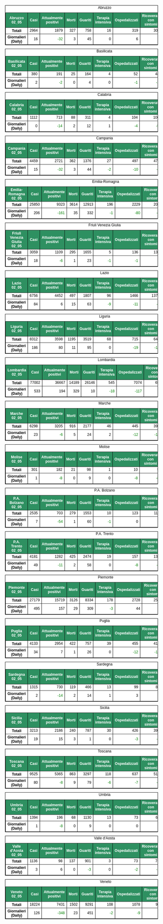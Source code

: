 <table style=" color:black; font-size:12; font-family:arial; text-align:center; " cellpadding="2.5" cellspacing="0" border="1" bordercolor="black" bgcolor="#FFFFFF">
			<caption>Abruzzo</caption>
			<tr style="color:#FFFFFF;background:#2E9061">
				<th>Abruzzo 02_05</th>
				<th>Casi</th>
				<th>Attualmente positivi</th>
				<th>Morti</th>
				<th>Guariti</th>
				<th>Terapia intensiva</th>
				<th>Ospedalizzati</th>
				<th>Ricoverati con sintomi</th>
				<th>Isolamento domiciliare</th>
				<th>Tamponi</th>
			</tr>
			<tr>
				<th>Totali</th>
				<td align="right"> 2964</td>
				<td align="right"> 1879</td>
				<td align="right"> 327</td>
				<td align="right"> 758</td>
				<td align="right"> 16</td>
				<td align="right"> 319</td>
				<td align="right"> 303</td>
				<td align="right"> 1560</td>
				<td align="right"> 39916</td>
			</tr>
			<tr>
				<th>Giornalieri (Daily)</th>
				<td align="right"> 16</td>
				<td align="right" style=" color:green; "> -32</td>
				<td align="right"> 3</td>
				<td align="right"> 45</td>
				<td align="right"> 0</td>
				<td align="right"> 6</td>
				<td align="right"> 6</td>
				<td align="right" style=" color:green; "> -38</td>
				<td align="right"> 531</td>
			</tr>
</table>

<table style=" color:black; font-size:12; font-family:arial; text-align:center; " cellpadding="2.5" cellspacing="0" border="1" bordercolor="black" bgcolor="#FFFFFF">
			<caption>Basilicata</caption>
			<tr style="color:#FFFFFF;background:#2E9061">
				<th>Basilicata 02_05</th>
				<th>Casi</th>
				<th>Attualmente positivi</th>
				<th>Morti</th>
				<th>Guariti</th>
				<th>Terapia intensiva</th>
				<th>Ospedalizzati</th>
				<th>Ricoverati con sintomi</th>
				<th>Isolamento domiciliare</th>
				<th>Tamponi</th>
			</tr>
			<tr>
				<th>Totali</th>
				<td align="right"> 380</td>
				<td align="right"> 191</td>
				<td align="right"> 25</td>
				<td align="right"> 164</td>
				<td align="right"> 4</td>
				<td align="right"> 52</td>
				<td align="right"> 48</td>
				<td align="right"> 139</td>
				<td align="right"> 13722</td>
			</tr>
			<tr>
				<th>Giornalieri (Daily)</th>
				<td align="right"> 2</td>
				<td align="right" style=" color:green; "> -2</td>
				<td align="right"> 0</td>
				<td align="right"> 4</td>
				<td align="right"> 0</td>
				<td align="right" style=" color:green; "> -1</td>
				<td align="right" style=" color:green; "> -1</td>
				<td align="right" style=" color:green; "> -1</td>
				<td align="right"> 453</td>
			</tr>
</table>

<table style=" color:black; font-size:12; font-family:arial; text-align:center; " cellpadding="2.5" cellspacing="0" border="1" bordercolor="black" bgcolor="#FFFFFF">
			<caption>Calabria</caption>
			<tr style="color:#FFFFFF;background:#2E9061">
				<th>Calabria 02_05</th>
				<th>Casi</th>
				<th>Attualmente positivi</th>
				<th>Morti</th>
				<th>Guariti</th>
				<th>Terapia intensiva</th>
				<th>Ospedalizzati</th>
				<th>Ricoverati con sintomi</th>
				<th>Isolamento domiciliare</th>
				<th>Tamponi</th>
			</tr>
			<tr>
				<th>Totali</th>
				<td align="right"> 1112</td>
				<td align="right"> 713</td>
				<td align="right"> 88</td>
				<td align="right"> 311</td>
				<td align="right"> 4</td>
				<td align="right"> 104</td>
				<td align="right"> 100</td>
				<td align="right"> 609</td>
				<td align="right"> 37928</td>
			</tr>
			<tr>
				<th>Giornalieri (Daily)</th>
				<td align="right"> 0</td>
				<td align="right" style=" color:green; "> -14</td>
				<td align="right"> 2</td>
				<td align="right"> 12</td>
				<td align="right"> 1</td>
				<td align="right" style=" color:green; "> -4</td>
				<td align="right" style=" color:green; "> -5</td>
				<td align="right" style=" color:green; "> -10</td>
				<td align="right"> 874</td>
			</tr>
</table>

<table style=" color:black; font-size:12; font-family:arial; text-align:center; " cellpadding="2.5" cellspacing="0" border="1" bordercolor="black" bgcolor="#FFFFFF">
			<caption>Campania</caption>
			<tr style="color:#FFFFFF;background:#2E9061">
				<th>Campania 02_05</th>
				<th>Casi</th>
				<th>Attualmente positivi</th>
				<th>Morti</th>
				<th>Guariti</th>
				<th>Terapia intensiva</th>
				<th>Ospedalizzati</th>
				<th>Ricoverati con sintomi</th>
				<th>Isolamento domiciliare</th>
				<th>Tamponi</th>
			</tr>
			<tr>
				<th>Totali</th>
				<td align="right"> 4459</td>
				<td align="right"> 2721</td>
				<td align="right"> 362</td>
				<td align="right"> 1376</td>
				<td align="right"> 27</td>
				<td align="right"> 497</td>
				<td align="right"> 470</td>
				<td align="right"> 2224</td>
				<td align="right"> 83592</td>
			</tr>
			<tr>
				<th>Giornalieri (Daily)</th>
				<td align="right"> 15</td>
				<td align="right" style=" color:green; "> -32</td>
				<td align="right"> 3</td>
				<td align="right"> 44</td>
				<td align="right" style=" color:green; "> -2</td>
				<td align="right" style=" color:green; "> -10</td>
				<td align="right" style=" color:green; "> -8</td>
				<td align="right" style=" color:green; "> -22</td>
				<td align="right"> 3652</td>
			</tr>
</table>

<table style=" color:black; font-size:12; font-family:arial; text-align:center; " cellpadding="2.5" cellspacing="0" border="1" bordercolor="black" bgcolor="#FFFFFF">
			<caption>Emilia-Romagna</caption>
			<tr style="color:#FFFFFF;background:#2E9061">
				<th>Emilia-Romagna 02_05</th>
				<th>Casi</th>
				<th>Attualmente positivi</th>
				<th>Morti</th>
				<th>Guariti</th>
				<th>Terapia intensiva</th>
				<th>Ospedalizzati</th>
				<th>Ricoverati con sintomi</th>
				<th>Isolamento domiciliare</th>
				<th>Tamponi</th>
			</tr>
			<tr>
				<th>Totali</th>
				<td align="right"> 25850</td>
				<td align="right"> 9323</td>
				<td align="right"> 3614</td>
				<td align="right"> 12913</td>
				<td align="right"> 196</td>
				<td align="right"> 2229</td>
				<td align="right"> 2033</td>
				<td align="right"> 7094</td>
				<td align="right"> 192135</td>
			</tr>
			<tr>
				<th>Giornalieri (Daily)</th>
				<td align="right"> 206</td>
				<td align="right" style=" color:green; "> -161</td>
				<td align="right"> 35</td>
				<td align="right"> 332</td>
				<td align="right" style=" color:green; "> -1</td>
				<td align="right" style=" color:green; "> -80</td>
				<td align="right" style=" color:green; "> -79</td>
				<td align="right" style=" color:green; "> -81</td>
				<td align="right"> 3871</td>
			</tr>
</table>

<table style=" color:black; font-size:12; font-family:arial; text-align:center; " cellpadding="2.5" cellspacing="0" border="1" bordercolor="black" bgcolor="#FFFFFF">
			<caption>Friuli Venezia Giulia</caption>
			<tr style="color:#FFFFFF;background:#2E9061">
				<th>Friuli Venezia Giulia 02_05</th>
				<th>Casi</th>
				<th>Attualmente positivi</th>
				<th>Morti</th>
				<th>Guariti</th>
				<th>Terapia intensiva</th>
				<th>Ospedalizzati</th>
				<th>Ricoverati con sintomi</th>
				<th>Isolamento domiciliare</th>
				<th>Tamponi</th>
			</tr>
			<tr>
				<th>Totali</th>
				<td align="right"> 3059</td>
				<td align="right"> 1109</td>
				<td align="right"> 295</td>
				<td align="right"> 1655</td>
				<td align="right"> 5</td>
				<td align="right"> 136</td>
				<td align="right"> 131</td>
				<td align="right"> 973</td>
				<td align="right"> 73855</td>
			</tr>
			<tr>
				<th>Giornalieri (Daily)</th>
				<td align="right"> 18</td>
				<td align="right" style=" color:green; "> -6</td>
				<td align="right"> 1</td>
				<td align="right"> 23</td>
				<td align="right" style=" color:green; "> -1</td>
				<td align="right" style=" color:green; "> -1</td>
				<td align="right"> 0</td>
				<td align="right" style=" color:green; "> -5</td>
				<td align="right"> 2842</td>
			</tr>
</table>

<table style=" color:black; font-size:12; font-family:arial; text-align:center; " cellpadding="2.5" cellspacing="0" border="1" bordercolor="black" bgcolor="#FFFFFF">
			<caption>Lazio</caption>
			<tr style="color:#FFFFFF;background:#2E9061">
				<th>Lazio 02_05</th>
				<th>Casi</th>
				<th>Attualmente positivi</th>
				<th>Morti</th>
				<th>Guariti</th>
				<th>Terapia intensiva</th>
				<th>Ospedalizzati</th>
				<th>Ricoverati con sintomi</th>
				<th>Isolamento domiciliare</th>
				<th>Tamponi</th>
			</tr>
			<tr>
				<th>Totali</th>
				<td align="right"> 6756</td>
				<td align="right"> 4452</td>
				<td align="right"> 497</td>
				<td align="right"> 1807</td>
				<td align="right"> 96</td>
				<td align="right"> 1466</td>
				<td align="right"> 1370</td>
				<td align="right"> 2986</td>
				<td align="right"> 147078</td>
			</tr>
			<tr>
				<th>Giornalieri (Daily)</th>
				<td align="right"> 84</td>
				<td align="right"> 6</td>
				<td align="right"> 15</td>
				<td align="right"> 63</td>
				<td align="right" style=" color:green; "> -9</td>
				<td align="right" style=" color:green; "> -11</td>
				<td align="right" style=" color:green; "> -2</td>
				<td align="right"> 17</td>
				<td align="right"> 3274</td>
			</tr>
</table>

<table style=" color:black; font-size:12; font-family:arial; text-align:center; " cellpadding="2.5" cellspacing="0" border="1" bordercolor="black" bgcolor="#FFFFFF">
			<caption>Liguria</caption>
			<tr style="color:#FFFFFF;background:#2E9061">
				<th>Liguria 02_05</th>
				<th>Casi</th>
				<th>Attualmente positivi</th>
				<th>Morti</th>
				<th>Guariti</th>
				<th>Terapia intensiva</th>
				<th>Ospedalizzati</th>
				<th>Ricoverati con sintomi</th>
				<th>Isolamento domiciliare</th>
				<th>Tamponi</th>
			</tr>
			<tr>
				<th>Totali</th>
				<td align="right"> 8312</td>
				<td align="right"> 3598</td>
				<td align="right"> 1195</td>
				<td align="right"> 3519</td>
				<td align="right"> 68</td>
				<td align="right"> 715</td>
				<td align="right"> 647</td>
				<td align="right"> 2883</td>
				<td align="right"> 53202</td>
			</tr>
			<tr>
				<th>Giornalieri (Daily)</th>
				<td align="right"> 186</td>
				<td align="right"> 80</td>
				<td align="right"> 11</td>
				<td align="right"> 95</td>
				<td align="right"> 0</td>
				<td align="right" style=" color:green; "> -19</td>
				<td align="right" style=" color:green; "> -19</td>
				<td align="right"> 99</td>
				<td align="right"> 2003</td>
			</tr>
</table>

<table style=" color:black; font-size:12; font-family:arial; text-align:center; " cellpadding="2.5" cellspacing="0" border="1" bordercolor="black" bgcolor="#FFFFFF">
			<caption>Lombardia</caption>
			<tr style="color:#FFFFFF;background:#2E9061">
				<th>Lombardia 02_05</th>
				<th>Casi</th>
				<th>Attualmente positivi</th>
				<th>Morti</th>
				<th>Guariti</th>
				<th>Terapia intensiva</th>
				<th>Ospedalizzati</th>
				<th>Ricoverati con sintomi</th>
				<th>Isolamento domiciliare</th>
				<th>Tamponi</th>
			</tr>
			<tr>
				<th>Totali</th>
				<td align="right"> 77002</td>
				<td align="right"> 36667</td>
				<td align="right"> 14189</td>
				<td align="right"> 26146</td>
				<td align="right"> 545</td>
				<td align="right"> 7074</td>
				<td align="right"> 6529</td>
				<td align="right"> 29593</td>
				<td align="right"> 403702</td>
			</tr>
			<tr>
				<th>Giornalieri (Daily)</th>
				<td align="right"> 533</td>
				<td align="right"> 194</td>
				<td align="right"> 329</td>
				<td align="right"> 10</td>
				<td align="right" style=" color:green; "> -18</td>
				<td align="right" style=" color:green; "> -117</td>
				<td align="right" style=" color:green; "> -99</td>
				<td align="right"> 311</td>
				<td align="right"> 13058</td>
			</tr>
</table>

<table style=" color:black; font-size:12; font-family:arial; text-align:center; " cellpadding="2.5" cellspacing="0" border="1" bordercolor="black" bgcolor="#FFFFFF">
			<caption>Marche</caption>
			<tr style="color:#FFFFFF;background:#2E9061">
				<th>Marche 02_05</th>
				<th>Casi</th>
				<th>Attualmente positivi</th>
				<th>Morti</th>
				<th>Guariti</th>
				<th>Terapia intensiva</th>
				<th>Ospedalizzati</th>
				<th>Ricoverati con sintomi</th>
				<th>Isolamento domiciliare</th>
				<th>Tamponi</th>
			</tr>
			<tr>
				<th>Totali</th>
				<td align="right"> 6298</td>
				<td align="right"> 3205</td>
				<td align="right"> 916</td>
				<td align="right"> 2177</td>
				<td align="right"> 46</td>
				<td align="right"> 445</td>
				<td align="right"> 399</td>
				<td align="right"> 2760</td>
				<td align="right"> 62834</td>
			</tr>
			<tr>
				<th>Giornalieri (Daily)</th>
				<td align="right"> 23</td>
				<td align="right" style=" color:green; "> -6</td>
				<td align="right"> 5</td>
				<td align="right"> 24</td>
				<td align="right"> 2</td>
				<td align="right" style=" color:green; "> -12</td>
				<td align="right" style=" color:green; "> -14</td>
				<td align="right"> 6</td>
				<td align="right"> 1593</td>
			</tr>
</table>

<table style=" color:black; font-size:12; font-family:arial; text-align:center; " cellpadding="2.5" cellspacing="0" border="1" bordercolor="black" bgcolor="#FFFFFF">
			<caption>Molise</caption>
			<tr style="color:#FFFFFF;background:#2E9061">
				<th>Molise 02_05</th>
				<th>Casi</th>
				<th>Attualmente positivi</th>
				<th>Morti</th>
				<th>Guariti</th>
				<th>Terapia intensiva</th>
				<th>Ospedalizzati</th>
				<th>Ricoverati con sintomi</th>
				<th>Isolamento domiciliare</th>
				<th>Tamponi</th>
			</tr>
			<tr>
				<th>Totali</th>
				<td align="right"> 301</td>
				<td align="right"> 182</td>
				<td align="right"> 21</td>
				<td align="right"> 98</td>
				<td align="right"> 1</td>
				<td align="right"> 10</td>
				<td align="right"> 9</td>
				<td align="right"> 172</td>
				<td align="right"> 7075</td>
			</tr>
			<tr>
				<th>Giornalieri (Daily)</th>
				<td align="right"> 1</td>
				<td align="right" style=" color:green; "> -8</td>
				<td align="right"> 0</td>
				<td align="right"> 9</td>
				<td align="right"> 0</td>
				<td align="right" style=" color:green; "> -8</td>
				<td align="right" style=" color:green; "> -8</td>
				<td align="right"> 0</td>
				<td align="right"> 612</td>
			</tr>
</table>

<table style=" color:black; font-size:12; font-family:arial; text-align:center; " cellpadding="2.5" cellspacing="0" border="1" bordercolor="black" bgcolor="#FFFFFF">
			<caption>P.A. Bolzano</caption>
			<tr style="color:#FFFFFF;background:#2E9061">
				<th>P.A. Bolzano 02_05</th>
				<th>Casi</th>
				<th>Attualmente positivi</th>
				<th>Morti</th>
				<th>Guariti</th>
				<th>Terapia intensiva</th>
				<th>Ospedalizzati</th>
				<th>Ricoverati con sintomi</th>
				<th>Isolamento domiciliare</th>
				<th>Tamponi</th>
			</tr>
			<tr>
				<th>Totali</th>
				<td align="right"> 2535</td>
				<td align="right"> 703</td>
				<td align="right"> 279</td>
				<td align="right"> 1553</td>
				<td align="right"> 10</td>
				<td align="right"> 123</td>
				<td align="right"> 113</td>
				<td align="right"> 580</td>
				<td align="right"> 43804</td>
			</tr>
			<tr>
				<th>Giornalieri (Daily)</th>
				<td align="right"> 7</td>
				<td align="right" style=" color:green; "> -54</td>
				<td align="right"> 1</td>
				<td align="right"> 60</td>
				<td align="right" style=" color:green; "> -1</td>
				<td align="right"> 0</td>
				<td align="right"> 1</td>
				<td align="right" style=" color:green; "> -54</td>
				<td align="right"> 901</td>
			</tr>
</table>

<table style=" color:black; font-size:12; font-family:arial; text-align:center; " cellpadding="2.5" cellspacing="0" border="1" bordercolor="black" bgcolor="#FFFFFF">
			<caption>P.A. Trento</caption>
			<tr style="color:#FFFFFF;background:#2E9061">
				<th>P.A. Trento 02_05</th>
				<th>Casi</th>
				<th>Attualmente positivi</th>
				<th>Morti</th>
				<th>Guariti</th>
				<th>Terapia intensiva</th>
				<th>Ospedalizzati</th>
				<th>Ricoverati con sintomi</th>
				<th>Isolamento domiciliare</th>
				<th>Tamponi</th>
			</tr>
			<tr>
				<th>Totali</th>
				<td align="right"> 4181</td>
				<td align="right"> 1282</td>
				<td align="right"> 425</td>
				<td align="right"> 2474</td>
				<td align="right"> 19</td>
				<td align="right"> 157</td>
				<td align="right"> 138</td>
				<td align="right"> 1125</td>
				<td align="right"> 39579</td>
			</tr>
			<tr>
				<th>Giornalieri (Daily)</th>
				<td align="right"> 49</td>
				<td align="right" style=" color:green; "> -11</td>
				<td align="right"> 2</td>
				<td align="right"> 58</td>
				<td align="right"> 0</td>
				<td align="right" style=" color:green; "> -8</td>
				<td align="right" style=" color:green; "> -8</td>
				<td align="right" style=" color:green; "> -3</td>
				<td align="right"> 1741</td>
			</tr>
</table>

<table style=" color:black; font-size:12; font-family:arial; text-align:center; " cellpadding="2.5" cellspacing="0" border="1" bordercolor="black" bgcolor="#FFFFFF">
			<caption>Piemonte</caption>
			<tr style="color:#FFFFFF;background:#2E9061">
				<th>Piemonte 02_05</th>
				<th>Casi</th>
				<th>Attualmente positivi</th>
				<th>Morti</th>
				<th>Guariti</th>
				<th>Terapia intensiva</th>
				<th>Ospedalizzati</th>
				<th>Ricoverati con sintomi</th>
				<th>Isolamento domiciliare</th>
				<th>Tamponi</th>
			</tr>
			<tr>
				<th>Totali</th>
				<td align="right"> 27179</td>
				<td align="right"> 15719</td>
				<td align="right"> 3126</td>
				<td align="right"> 8334</td>
				<td align="right"> 178</td>
				<td align="right"> 2728</td>
				<td align="right"> 2550</td>
				<td align="right"> 12991</td>
				<td align="right"> 168479</td>
			</tr>
			<tr>
				<th>Giornalieri (Daily)</th>
				<td align="right"> 495</td>
				<td align="right"> 157</td>
				<td align="right"> 29</td>
				<td align="right"> 309</td>
				<td align="right" style=" color:green; "> -3</td>
				<td align="right"> 44</td>
				<td align="right"> 47</td>
				<td align="right"> 113</td>
				<td align="right"> 5911</td>
			</tr>
</table>

<table style=" color:black; font-size:12; font-family:arial; text-align:center; " cellpadding="2.5" cellspacing="0" border="1" bordercolor="black" bgcolor="#FFFFFF">
			<caption>Puglia</caption>
			<tr style="color:#FFFFFF;background:#2E9061">
				<th>Puglia 02_05</th>
				<th>Casi</th>
				<th>Attualmente positivi</th>
				<th>Morti</th>
				<th>Guariti</th>
				<th>Terapia intensiva</th>
				<th>Ospedalizzati</th>
				<th>Ricoverati con sintomi</th>
				<th>Isolamento domiciliare</th>
				<th>Tamponi</th>
			</tr>
			<tr>
				<th>Totali</th>
				<td align="right"> 4133</td>
				<td align="right"> 2954</td>
				<td align="right"> 422</td>
				<td align="right"> 757</td>
				<td align="right"> 39</td>
				<td align="right"> 455</td>
				<td align="right"> 416</td>
				<td align="right"> 2499</td>
				<td align="right"> 65370</td>
			</tr>
			<tr>
				<th>Giornalieri (Daily)</th>
				<td align="right"> 34</td>
				<td align="right"> 7</td>
				<td align="right"> 1</td>
				<td align="right"> 26</td>
				<td align="right"> 0</td>
				<td align="right" style=" color:green; "> -12</td>
				<td align="right" style=" color:green; "> -12</td>
				<td align="right"> 19</td>
				<td align="right"> 1078</td>
			</tr>
</table>

<table style=" color:black; font-size:12; font-family:arial; text-align:center; " cellpadding="2.5" cellspacing="0" border="1" bordercolor="black" bgcolor="#FFFFFF">
			<caption>Sardegna</caption>
			<tr style="color:#FFFFFF;background:#2E9061">
				<th>Sardegna 02_05</th>
				<th>Casi</th>
				<th>Attualmente positivi</th>
				<th>Morti</th>
				<th>Guariti</th>
				<th>Terapia intensiva</th>
				<th>Ospedalizzati</th>
				<th>Ricoverati con sintomi</th>
				<th>Isolamento domiciliare</th>
				<th>Tamponi</th>
			</tr>
			<tr>
				<th>Totali</th>
				<td align="right"> 1315</td>
				<td align="right"> 730</td>
				<td align="right"> 119</td>
				<td align="right"> 466</td>
				<td align="right"> 13</td>
				<td align="right"> 99</td>
				<td align="right"> 86</td>
				<td align="right"> 631</td>
				<td align="right"> 26990</td>
			</tr>
			<tr>
				<th>Giornalieri (Daily)</th>
				<td align="right"> 2</td>
				<td align="right" style=" color:green; "> -14</td>
				<td align="right"> 2</td>
				<td align="right"> 14</td>
				<td align="right"> 1</td>
				<td align="right"> 3</td>
				<td align="right"> 2</td>
				<td align="right" style=" color:green; "> -17</td>
				<td align="right"> 748</td>
			</tr>
</table>

<table style=" color:black; font-size:12; font-family:arial; text-align:center; " cellpadding="2.5" cellspacing="0" border="1" bordercolor="black" bgcolor="#FFFFFF">
			<caption>Sicilia</caption>
			<tr style="color:#FFFFFF;background:#2E9061">
				<th>Sicilia 02_05</th>
				<th>Casi</th>
				<th>Attualmente positivi</th>
				<th>Morti</th>
				<th>Guariti</th>
				<th>Terapia intensiva</th>
				<th>Ospedalizzati</th>
				<th>Ricoverati con sintomi</th>
				<th>Isolamento domiciliare</th>
				<th>Tamponi</th>
			</tr>
			<tr>
				<th>Totali</th>
				<td align="right"> 3213</td>
				<td align="right"> 2186</td>
				<td align="right"> 240</td>
				<td align="right"> 787</td>
				<td align="right"> 30</td>
				<td align="right"> 426</td>
				<td align="right"> 396</td>
				<td align="right"> 1760</td>
				<td align="right"> 84352</td>
			</tr>
			<tr>
				<th>Giornalieri (Daily)</th>
				<td align="right"> 19</td>
				<td align="right"> 15</td>
				<td align="right"> 3</td>
				<td align="right"> 1</td>
				<td align="right"> 0</td>
				<td align="right" style=" color:green; "> -3</td>
				<td align="right" style=" color:green; "> -3</td>
				<td align="right"> 18</td>
				<td align="right"> 1492</td>
			</tr>
</table>

<table style=" color:black; font-size:12; font-family:arial; text-align:center; " cellpadding="2.5" cellspacing="0" border="1" bordercolor="black" bgcolor="#FFFFFF">
			<caption>Toscana</caption>
			<tr style="color:#FFFFFF;background:#2E9061">
				<th>Toscana 02_05</th>
				<th>Casi</th>
				<th>Attualmente positivi</th>
				<th>Morti</th>
				<th>Guariti</th>
				<th>Terapia intensiva</th>
				<th>Ospedalizzati</th>
				<th>Ricoverati con sintomi</th>
				<th>Isolamento domiciliare</th>
				<th>Tamponi</th>
			</tr>
			<tr>
				<th>Totali</th>
				<td align="right"> 9525</td>
				<td align="right"> 5365</td>
				<td align="right"> 863</td>
				<td align="right"> 3297</td>
				<td align="right"> 118</td>
				<td align="right"> 637</td>
				<td align="right"> 519</td>
				<td align="right"> 4728</td>
				<td align="right"> 148223</td>
			</tr>
			<tr>
				<th>Giornalieri (Daily)</th>
				<td align="right"> 80</td>
				<td align="right" style=" color:green; "> -8</td>
				<td align="right"> 9</td>
				<td align="right"> 79</td>
				<td align="right" style=" color:green; "> -6</td>
				<td align="right" style=" color:green; "> -7</td>
				<td align="right" style=" color:green; "> -1</td>
				<td align="right" style=" color:green; "> -1</td>
				<td align="right"> 1767</td>
			</tr>
</table>

<table style=" color:black; font-size:12; font-family:arial; text-align:center; " cellpadding="2.5" cellspacing="0" border="1" bordercolor="black" bgcolor="#FFFFFF">
			<caption>Umbria</caption>
			<tr style="color:#FFFFFF;background:#2E9061">
				<th>Umbria 02_05</th>
				<th>Casi</th>
				<th>Attualmente positivi</th>
				<th>Morti</th>
				<th>Guariti</th>
				<th>Terapia intensiva</th>
				<th>Ospedalizzati</th>
				<th>Ricoverati con sintomi</th>
				<th>Isolamento domiciliare</th>
				<th>Tamponi</th>
			</tr>
			<tr>
				<th>Totali</th>
				<td align="right"> 1394</td>
				<td align="right"> 196</td>
				<td align="right"> 68</td>
				<td align="right"> 1130</td>
				<td align="right"> 13</td>
				<td align="right"> 73</td>
				<td align="right"> 60</td>
				<td align="right"> 123</td>
				<td align="right"> 38072</td>
			</tr>
			<tr>
				<th>Giornalieri (Daily)</th>
				<td align="right"> 1</td>
				<td align="right" style=" color:green; "> -8</td>
				<td align="right"> 0</td>
				<td align="right"> 9</td>
				<td align="right"> 0</td>
				<td align="right"> 0</td>
				<td align="right"> 0</td>
				<td align="right" style=" color:green; "> -8</td>
				<td align="right"> 310</td>
			</tr>
</table>

<table style=" color:black; font-size:12; font-family:arial; text-align:center; " cellpadding="2.5" cellspacing="0" border="1" bordercolor="black" bgcolor="#FFFFFF">
			<caption>Valle d'Aosta</caption>
			<tr style="color:#FFFFFF;background:#2E9061">
				<th>Valle d'Aosta 02_05</th>
				<th>Casi</th>
				<th>Attualmente positivi</th>
				<th>Morti</th>
				<th>Guariti</th>
				<th>Terapia intensiva</th>
				<th>Ospedalizzati</th>
				<th>Ricoverati con sintomi</th>
				<th>Isolamento domiciliare</th>
				<th>Tamponi</th>
			</tr>
			<tr>
				<th>Totali</th>
				<td align="right"> 1136</td>
				<td align="right"> 98</td>
				<td align="right"> 137</td>
				<td align="right"> 901</td>
				<td align="right"> 3</td>
				<td align="right"> 73</td>
				<td align="right"> 70</td>
				<td align="right"> 25</td>
				<td align="right"> 7951</td>
			</tr>
			<tr>
				<th>Giornalieri (Daily)</th>
				<td align="right"> 3</td>
				<td align="right"> 6</td>
				<td align="right"> 0</td>
				<td align="right" style=" color:green; "> -3</td>
				<td align="right"> 0</td>
				<td align="right" style=" color:green; "> -2</td>
				<td align="right" style=" color:green; "> -2</td>
				<td align="right"> 8</td>
				<td align="right"> 182</td>
			</tr>
</table>

<table style=" color:black; font-size:12; font-family:arial; text-align:center; " cellpadding="2.5" cellspacing="0" border="1" bordercolor="black" bgcolor="#FFFFFF">
			<caption>Veneto</caption>
			<tr style="color:#FFFFFF;background:#2E9061">
				<th>Veneto 02_05</th>
				<th>Casi</th>
				<th>Attualmente positivi</th>
				<th>Morti</th>
				<th>Guariti</th>
				<th>Terapia intensiva</th>
				<th>Ospedalizzati</th>
				<th>Ricoverati con sintomi</th>
				<th>Isolamento domiciliare</th>
				<th>Tamponi</th>
			</tr>
			<tr>
				<th>Totali</th>
				<td align="right"> 18224</td>
				<td align="right"> 7431</td>
				<td align="right"> 1502</td>
				<td align="right"> 9291</td>
				<td align="right"> 108</td>
				<td align="right"> 1078</td>
				<td align="right"> 970</td>
				<td align="right"> 6353</td>
				<td align="right"> 370978</td>
			</tr>
			<tr>
				<th>Giornalieri (Daily)</th>
				<td align="right"> 126</td>
				<td align="right" style=" color:green; "> -348</td>
				<td align="right"> 23</td>
				<td align="right"> 451</td>
				<td align="right" style=" color:green; "> -2</td>
				<td align="right" style=" color:green; "> -9</td>
				<td align="right" style=" color:green; "> -7</td>
				<td align="right" style=" color:green; "> -339</td>
				<td align="right"> 8519</td>
			</tr>
</table>

